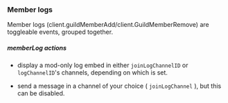 ### Member logs

Member logs \(client.guildMemberAdd/client.GuildMemberRemove\) are toggleable events, grouped together.

##### memberLog actions

* display a mod-only log embed in either `joinLogChannelID` or `logChannelID`'s channels, depending on which is set.

* send a message in a channel of your choice \( `joinLogChannel` \), but this can be disabled.



